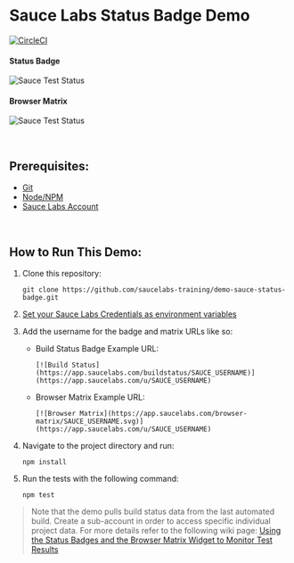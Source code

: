 # Sauce Labs Status Badge Demo
[![CircleCI](https://circleci.com/gh/saucelabs-training/demo-sauce-status-badge.svg?style=svg)](https://circleci.com/gh/saucelabs-training/demo-sauce-status-badge)

#### Status Badge

![Sauce Test Status](https://app.saucelabs.com/buildstatus/spider-sauce-tests?auth=4734f22e60278babab5dce422b012fd537406999a4ab93621b96fd4a4277d68c)

#### Browser Matrix

![Sauce Test Status](https://app.saucelabs.com/browser-matrix/spider-sauce-tests.svg?auth=4734f22e60278babab5dce422b012fd537406999a4ab93621b96fd4a4277d68c)

<br />

## Prerequisites:
* [Git](https://git-scm.com/book/en/v2/Getting-Started-Installing-Git)
* [Node/NPM](https://nodejs.org/en/download/)
* [Sauce Labs Account](www.saucelabs.com)

<br />

## How to Run This Demo:

1. Clone this repository:
    ```
    git clone https://github.com/saucelabs-training/demo-sauce-status-badge.git
    ```
2. [Set your Sauce Labs Credentials as environment variables](https://wiki.saucelabs.com/display/DOCS/Best+Practices+for+Running+Tests#BestPracticesforRunningTests-UseEnvironmentVariablesforAuthenticationCredentials)
3. Add the username for the badge and matrix URLs like so:

    * Build Status Badge Example URL:
        ```
        [![Build Status](https://app.saucelabs.com/buildstatus/SAUCE_USERNAME)](https://app.saucelabs.com/u/SAUCE_USERNAME)

        ```
    * Browser Matrix Example URL:
        ```
        [![Browser Matrix](https://app.saucelabs.com/browser-matrix/SAUCE_USERNAME.svg)](https://app.saucelabs.com/u/SAUCE_USERNAME)
        ```
4. Navigate to the project directory and run:
    ```
    npm install
    ```
5. Run the tests with the following command:
    ```
    npm test
    ```

 > Note that the demo pulls build status data from the last automated build. Create a sub-account in order to access specific  individual project data. For more details refer to the following wiki page:
 > [Using the Status Badges and the Browser Matrix Widget to Monitor Test Results](https://wiki.saucelabs.com/display/DOCS/Using+Status+Badges+and+the+Browser+Matrix+Widget+to+Monitor+Test+Results)

<br />
